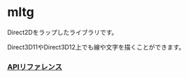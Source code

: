 # mltg

Direct2Dをラップしたライブラリです。

Direct3D11やDirect3D12上でも線や文字を描くことができます。

### [APIリファレンス](https://docs.rs/mltg)